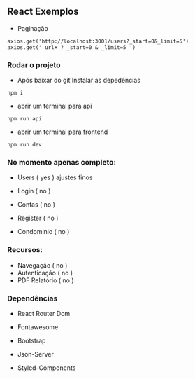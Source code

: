 ## React Exemplos

* Paginação
```
axios.get('http://localhost:3001/users?_start=0&_limit=5')
axios.get(' url+ ? _start=0 & _limit=5 ')
```

### Rodar o projeto
* Após baixar do git Instalar as depedências
```
npm i
```

* abrir um terminal para api
```
npm run api
```

* abrir um terminal para frontend
```
npm run dev
```

### No momento apenas completo:
* Users ( yes ) ajustes finos

* Login ( no )
* Contas ( no )
* Register ( no )
* Condominio ( no )

### Recursos:
* Navegação ( no )
* Autenticação ( no )
* PDF Relatório ( no )

### Dependências

* React Router Dom

* Fontawesome

* Bootstrap

* Json-Server

* Styled-Components
